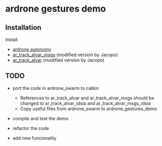 ardrone gestures demo
=====================

Installation
------------

Install

- [ardrone autonomy](http://wiki.ros.org/ardrone_autonomy)
- [ar\_track\_alvar\_msgs](https://github.com/jeguzzi/ar_track_alvar_msgs.git) (modified version by Jacopo) 
- [ar\_track\_alvar](https://github.com/jeguzzi/ar_track_alvar.git) (modified version by Jacopo)


TODO
----

- port the code in ardrone\_swarm to catkin

    - References to ar\_track\_alvar and ar\_track\_alvar\_msgs should be changed to ar\_track\_alvar\_idsia and ar\_track\_alvar\_msgs\_idsia
    - Copy useful files from ardrone\_swarm to ardrone\_gestures\_demo

- compile and test the demo
- refactor the code
- add new funcionality







